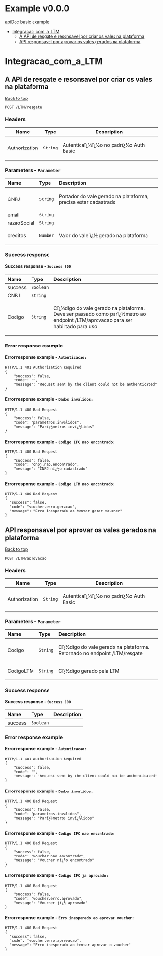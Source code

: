 <a name="top"></a>
# Example v0.0.0

apiDoc basic example

- [Integracao_com_a_LTM](#Integracao_com_a_LTM)
	- [A API de resgate e resonsavel por criar os vales na plataforma](#A-API-de-resgate-e-resonsavel-por-criar-os-vales-na-plataforma)
	- [API responsavel por aprovar os vales gerados na plataforma](#API-responsavel-por-aprovar-os-vales-gerados-na-plataforma)
	


# <a name='Integracao_com_a_LTM'></a> Integracao_com_a_LTM

## <a name='A-API-de-resgate-e-resonsavel-por-criar-os-vales-na-plataforma'></a> A API de resgate e resonsavel por criar os vales na plataforma
[Back to top](#top)

```
POST /LTM/resgate
```

### Headers
| Name    | Type      | Description                          |
|---------|-----------|--------------------------------------|
| Authorization | `String` | <p>Autenticaï¿½ï¿½o no padrï¿½o Auth Basic</p> |

### Parameters - `Parameter`
| Name     | Type       | Description                           |
|:---------|:-----------|:--------------------------------------|
| CNPJ | `String` | <p>Portador do vale gerado na plataforma, precisa estar cadastrado</p> |
| email | `String` |  |
| razaoSocial | `String` |  |
| creditos | `Number` | <p>Valor do vale ï¿½ gerado na plataforma</p> |

### Success response

#### Success response - `Success 200`
| Name     | Type       | Description                           |
|:---------|:-----------|:--------------------------------------|
| success | `Boolean` |  |
| CNPJ | `String` |  |
| Codigo | `String` | <p>Cï¿½digo do vale gerado na plataforma. Deve ser passado como parï¿½metro ao endpoint /LTM/aprovacao para ser habilitado para uso</p> |

### Error response example

#### Error response example - `Autenticacao:`

```
HTTP/1.1 401 Authorization Required
{
    "success": false,
    "code": "",
    "message": "Request sent by the client could not be authenticated"
}
```

#### Error response example - `Dados invalidos:`

```
HTTP/1.1 400 Bad Request
{
    "success": false,
    "code": "parametros.invalidos",
    "message": "Parï¿½metros invï¿½lidos"
}
```

#### Error response example - `Codigo IFC nao encontrado:`

```
HTTP/1.1 400 Bad Request
{
    "success": false,
    "code": "cnpj.nao.encontrado",
    "message": "CNPJ nï¿½o cadastrado"
}
```

#### Error response example - `Codigo LTM nao encontrado:`

```
HTTP/1.1 400 Bad Request
{
  "success": false,
  "code": "voucher.erro.geracao",
  "message": "Erro inesperado ao tentar gerar voucher"
}
```

## <a name='API-responsavel-por-aprovar-os-vales-gerados-na-plataforma'></a> API responsavel por aprovar os vales gerados na plataforma
[Back to top](#top)

```
POST /LTM/aprovacao
```

### Headers
| Name    | Type      | Description                          |
|---------|-----------|--------------------------------------|
| Authorization | `String` | <p>Autenticaï¿½ï¿½o no padrï¿½o Auth Basic</p> |

### Parameters - `Parameter`
| Name     | Type       | Description                           |
|:---------|:-----------|:--------------------------------------|
| Codigo | `String` | <p>Cï¿½digo do vale gerado na plataforma. Retornado no endpoint /LTM/resgate</p> |
| CodigoLTM | `String` | <p>Cï¿½digo gerado pela LTM</p> |

### Success response

#### Success response - `Success 200`
| Name     | Type       | Description                           |
|:---------|:-----------|:--------------------------------------|
| success | `Boolean` |  |

### Error response example

#### Error response example - `Autenticacao:`

```
HTTP/1.1 401 Authorization Required
{
    "success": false,
    "code": "",
    "message": "Request sent by the client could not be authenticated"
}
```

#### Error response example - `Dados invalidos:`

```
HTTP/1.1 400 Bad Request
{
    "success": false,
    "code": "parametros.invalidos",
    "message": "Parï¿½metros invï¿½lidos"
}
```

#### Error response example - `Codigo IFC nao encontrado:`

```
HTTP/1.1 400 Bad Request
{
    "success": false,
    "code": "voucher.nao.encontrado",
    "message": "Voucher nï¿½o encontrado"
}
```

#### Error response example - `Codigo IFC ja aprovado:`

```
HTTP/1.1 400 Bad Request
{
    "success": false,
    "code": "voucher.erro.aprovado",
    "message": "Voucher jï¿½ aprovado"
}
```

#### Error response example - `Erro inesperado ao aprovar voucher:`

```
HTTP/1.1 400 Bad Request
{
  "success": false,
  "code": "voucher.erro.aprovacao",
  "message": "Erro inesperado ao tentar aprovar o voucher"
}
```
